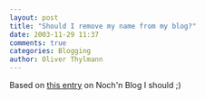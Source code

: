 ```yaml
---
layout: post
title: "Should I remove my name from my blog?"
date: 2003-11-29 11:37
comments: true
categories: Blogging
author: Oliver Thylmann
---
```



Based on [this entry](http://lumma.de/mt/archives/000737.html) on Noch'n Blog I should ;)


